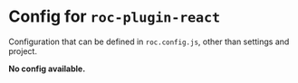 # Config for `roc-plugin-react`

Configuration that can be defined in `roc.config.js`, other than settings and project.

__No config available.__
